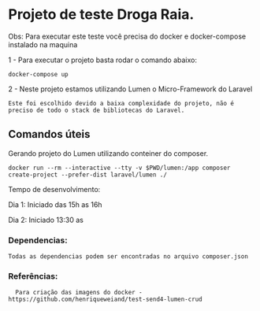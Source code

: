 # Projeto de teste Droga Raia.

Obs: Para executar este teste você precisa do docker e docker-compose instalado na maquina

1 - Para executar o projeto basta rodar o comando abaixo:

	docker-compose up


2 - Neste projeto estamos utilizando Lumen o Micro-Framework do Laravel

    Este foi escolhido devido a baixa complexidade do projeto, não é preciso de todo o stack de bibliotecas do Laravel.

## Comandos úteis

Gerando projeto do Lumen utilizando conteiner do composer.

	docker run --rm --interactive --tty -v $PWD/lumen:/app composer create-project --prefer-dist laravel/lumen ./


Tempo de desenvolvimento:

  Dia 1: Iniciado das 15h as 16h

  Dia 2: Iniciado 13:30 as 

### Dependencias:

    Todas as dependencias podem ser encontradas no arquivo composer.json

### Referências: 

      Para criação das imagens do docker - https://github.com/henriqueweiand/test-send4-lumen-crud